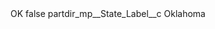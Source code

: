<?xml version="1.0" encoding="UTF-8"?>
<CustomMetadata xmlns="http://soap.sforce.com/2006/04/metadata" xmlns:xsi="http://www.w3.org/2001/XMLSchema-instance" xmlns:xsd="http://www.w3.org/2001/XMLSchema">
    <label>OK</label>
    <protected>false</protected>
    <values>
        <field>partdir_mp__State_Label__c</field>
        <value xsi:type="xsd:string">Oklahoma</value>
    </values>
</CustomMetadata>
